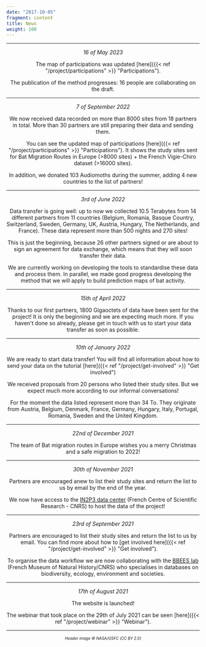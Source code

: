 ```yaml
---
date: "2017-10-05"
fragment: content
title: News
weight: 100
---
```


<center>  

___

_16 of May 2023_  

The map of participations was updated [here]({{< ref "/project/participations" >}} "Participations"). 

The publication of the method progresses: 16 people are collaborating on the draft.

___

_7 of September 2022_  

We now received data recorded on more than 8000 sites from 18 partners in total. More than 30 partners are still preparing their data and sending them.
 
You can see the updated map of participations [here]({{< ref "/project/participations" >}} "Participations"). It shows the study sites sent for Bat Migration Routes in Europe (>8000 sites) + the French Vigie-Chiro dataset (>16000 sites).
 
In addition, we donated 103 Audiomoths during the summer, adding 4 new countries to the list of partners!

___

_3rd of June 2022_  

Data transfer is going well: up to now we collected 10.5 Terabytes from 14 different partners from 11 countries (Belgium, Romania, Basque Country, Switzerland, Sweden, Germany, UK, Austria, Hungary, The Netherlands, and France). These data represent more than 500 nights and 270 sites!

This is just the beginning, because 26 other partners signed or are about to sign an agreement for data exchange, which means that they will soon transfer their data. 

We are currently working on developing the tools to standardise these data and process them. In parallel, we made good progress developing the method that we will apply to build prediction maps of bat activity.

___

_15th of April 2022_  

Thanks to our first partners, 1800 Gigaoctets of data have been sent for the project! It is only the beginning and we are expecting much more.
If you haven't done so already, please get in touch with us to start your data transfer as soon as possible.
___

_10th of January 2022_  

We are ready to start data transfer!
You will find all information about how to send your data on the tutorial [here]({{< ref "/project/get-involved" >}} "Get involved") 

We received proposals from 20 persons who listed their study sites. But we expect much more according to our informal conversations!

For the moment the data listed represent more than 34 To. They originate from Austria, Belgium, Denmark, France, Germany, Hungary, Italy, Portugal, Romania, Sweden and the United Kingdom.
___

_22nd of December 2021_  

The team of Bat migration routes in Europe wishes you a merry Christmas and a safe migration to 2022!
___

_30th of November 2021_  

Partners are encouraged anew to list their study sites and return the list to us by email by the end of the year.

We now have access to the [IN2P3 data center](https://cc.in2p3.fr/en/) (French Centre of Scientific Research - CNRS) to host the data of the project!
___

_23rd of September 2021_  

Partners are encouraged to list their study sites and return the list to us by email. You can find more about how to [get involved here]({{< ref "/project/get-involved" >}} "Get involved").

To organise the data workflow we are now collaborating with the [BBEES lab](https://bbees.mnhn.fr/) (French Museum of Natural History/CNRS) who specialises in databases on biodiversity, ecology, environment and societies. 
___

_17th of August 2021_  

The website is launched!

The webinar that took place on the 29th of July 2021 can be seen [here]({{< ref "/project/webinar" >}} "Webinar").

___


<font size="1"> *Header image © NASA/GSFC (CC BY 2.0)* </font> 
